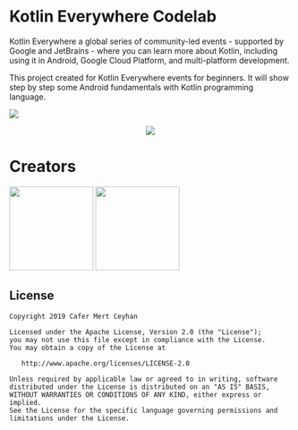 # Kotlin Everywhere Codelab

Kotlin Everywhere a global series of community-led events - supported by Google and JetBrains - where you can learn more about Kotlin, including using it in Android, Google Cloud Platform, and multi-platform development.

This project created for Kotlin Everywhere events for beginners. It will show step by step some Android fundamentals with Kotlin programming language.

<img src="https://i.ibb.co/R4rMk9Z/image.jpg"/>

<p align="center">
  <img  src="https://i.ibb.co/wrGbFR3/image.jpg">
</p>

# Creators

[<img src="https://avatars3.githubusercontent.com/u/22434597?s=460&v=4" width="150" height="150">](https://github.com/mertceyhan)   [<img src="https://avatars1.githubusercontent.com/u/11614563?s=400&v=4" width="150" height="150">](https://github.com/okanaydin)

License
--------

    Copyright 2019 Cafer Mert Ceyhan

    Licensed under the Apache License, Version 2.0 (the "License");
    you may not use this file except in compliance with the License.
    You may obtain a copy of the License at

       http://www.apache.org/licenses/LICENSE-2.0

    Unless required by applicable law or agreed to in writing, software
    distributed under the License is distributed on an "AS IS" BASIS,
    WITHOUT WARRANTIES OR CONDITIONS OF ANY KIND, either express or implied.
    See the License for the specific language governing permissions and
    limitations under the License.

